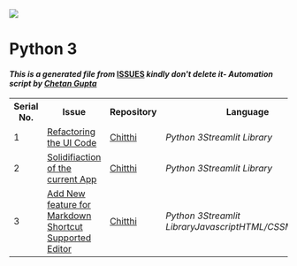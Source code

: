 <!DOCTYPE html>
<html><head><link href="../../.meta/style.css" rel="stylesheet"></head><body><img src="https://github.com/ch8n/Hacktoberfest2021/blob/main/assets/logo.png?raw=true" class="center"><h1>Python 3</h1><h4><em>This is a generated file from </em><a href="../../ISSUES.md">ISSUES</a><em> kindly don't delete it</em><em>- Automation script by <a href="https://chetangupta.net/about" target="_blank">Chetan Gupta</a></em></h4><table><tr><th>Serial No.</th><th>Issue</th><th>Repository</th><th>Language</th></tr><tr><td>1</td><td><a href="https://github.com/gauranshkumar/chithi/issues/4" target="_blank">Refactoring the UI Code</a></td><td><a href="https://github.com/gauranshkumar/chithi" target="_blank">Chitthi</a></td><td><em>Python 3</em><em>Streamlit Library</em></td></tr><tr><td>2</td><td><a href="https://github.com/gauranshkumar/chithi/issues/6" target="_blank">Solidifiaction of the current App</a></td><td><a href="https://github.com/gauranshkumar/chithi" target="_blank">Chitthi</a></td><td><em>Python 3</em><em>Streamlit Library</em></td></tr><tr><td>3</td><td><a href="https://github.com/gauranshkumar/chithi/issues/5" target="_blank">Add New feature for Markdown Shortcut Supported Editor</a></td><td><a href="https://github.com/gauranshkumar/chithi" target="_blank">Chitthi</a></td><td><em>Python 3</em><em>Streamlit Library</em><em>Javascript</em><em>HTML/CSS</em><em>Markdown</em></td></tr></table></body></html>